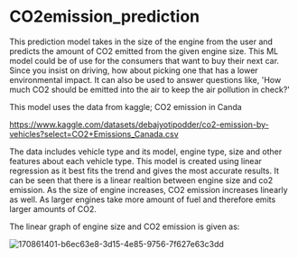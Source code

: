 # CO2emission_prediction
This prediction model takes in the size of the engine from the user and predicts the amount of CO2 emitted from the given engine size. This ML model could be of use for the consumers that want to buy their next car. Since you insist on driving, how about picking one that has a lower environmental impact. It can also be used to answer questions like, 'How much CO2 should be emitted into the air to keep the air pollution in check?'

This model uses the data from kaggle; CO2 emission in Canda

https://www.kaggle.com/datasets/debajyotipodder/co2-emission-by-vehicles?select=CO2+Emissions_Canada.csv

The data includes vehicle type and its model, engine type, size and other features about each vehicle type. This model is created using linear regression as it best fits the trend and gives the most accurate results. It can be seen that there is a linear realtion between engine size and co2 emission. As the size of engine increases, CO2 emission increases linearly as well. As larger engines take more amount of fuel and therefore emits larger amounts of CO2.

The linear graph of engine size and CO2 emission is given as:

![170861401-b6ec63e8-3d15-4e85-9756-7f627e63c3dd](https://user-images.githubusercontent.com/79147161/170875762-2f014aa5-af17-4ce4-b46d-d524985c4b12.jpg)
